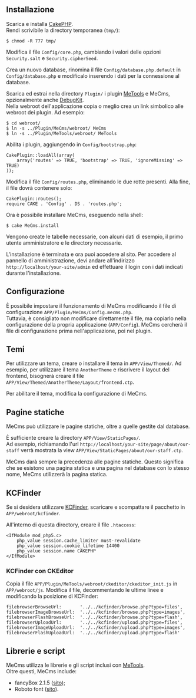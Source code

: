 ## Installazione
Scarica e installa [CakePHP](http://cakephp.org).  
Rendi scrivibile la directory temporanea (`tmp/`):

	$ chmod -R 777 tmp/
	
Modifica il file `Config/core.php`, cambiando i valori delle opzioni `Security.salt` e `Security.cipherSeed`.  

Crea un nuovo database, rinomina il file `Config/database.php.default` in `Config/database.php` e modificalo 
inserendo i dati per la connessione al database.

Scarica ed estrai nella directory `Plugin/` i plugin [MeTools](//github.com/mirko-pagliai/MeTools) e MeCms, 
opzionalmente anche [DebugKit](//github.com/cakephp/debug_kit/releases).  
Nella webroot dell'applicazione copia o meglio crea un link simbolico alle webroot dei plugin. Ad esempio:

	$ cd webroot/
	$ ln -s ../Plugin/MeCms/webroot/ MeCms
	$ ln -s ../Plugin/MeTools/webroot/ MeTools
	
Abilita i plugin, aggiungendo in `Config/bootstrap.php`:

	CakePlugin::loadAll(array(
		array('routes' => TRUE, 'bootstrap' => TRUE, 'ignoreMissing' => TRUE)
	));
	
Modifica il file `Config/routes.php`, eliminando le due rotte presenti. Alla fine, il file dovrà contenere solo:

	CakePlugin::routes();
	require CAKE . 'Config' . DS . 'routes.php';
	
Ora è possibile installare MeCms, eseguendo nella shell:

	$ cake MeCms.install

Vengono create le tabelle necessarie, con alcuni dati di esempio, il primo utente amministratore e le directory 
necessarie.

L'installazione è terminata e ora puoi accedere al sito. Per accedere al pannello di amministrazione, devi andare 
all'indirizzo `http://localhost/your-site/admin` ed effettuare il login con i dati indicati durante l'installazione.

## Configurazione
È possibile impostare il funzionamento di MeCms modificando il file di configurazione `APP/Plugin/MeCms/Config.mecms.php`.  
Tuttavia, è consigliato non modificare direttamente il file, ma copiarlo nella configurazione della propria applicazione 
(`APP/Config`). MeCms cercherà il file di configurazione prima nell'applicazione, poi nel plugin.

## Temi
Per utilizzare un tema, creare o installare il tema in `APP/View/Themed/`. Ad esempio, per utilizzare il tema 
`AnotherTheme` e riscrivere il layout del frontend, bisognerà creare il file 
`APP/View/Themed/AnotherTheme/Layout/frontend.ctp`.

Per abilitare il tema, modifica la configurazione di MeCms.

## Pagine statiche
MeCms può utilizzare le pagine statiche, oltre a quelle gestite dal database.

È sufficiente creare la directory `APP/View/StaticPages/`.  
Ad esempio, richiamando l'url `http://localhost/your-site/page/about/our-staff` verrà mostrata la view 
`APP/View/StaticPages/about/our-staff.ctp`.

MeCms darà sempre la precedenza alle pagine statiche. Questo significa che se esistono una pagina statica e una pagina nel
database con lo stesso nome, MeCms utilizzerà la pagina statica.

## KCFinder
Se si desidera utilizzare [KCFinder](http://kcfinder.sunhater.com), scaricare e scompattare il pacchetto in 
`APP/webroot/kcfinder`. 

All'interno di questa directory, creare il file `.htaccess`:

	<IfModule mod_php5.c>
		php_value session.cache_limiter must-revalidate
		php_value session.cookie_lifetime 14400
		php_value session.name CAKEPHP
	</IfModule>

### KCFinder con CKEditor
Copia il file `APP/Plugin/MeTools/webroot/ckeditor/ckeditor_init.js` in `APP/webroot/js`. Modifica il file, decommentando le
ultime linee e modificando la posizione di KCFinder:

	filebrowserBrowseUrl:		'../../kcfinder/browse.php?type=files',
	filebrowserImageBrowseUrl:	'../../kcfinder/browse.php?type=images',
	filebrowserFlashBrowseUrl:	'../../kcfinder/browse.php?type=flash',
	filebrowserUploadUrl:		'../../kcfinder/upload.php?type=files',
	filebrowserImageUploadUrl:	'../../kcfinder/upload.php?type=images',
	filebrowserFlashUploadUrl:	'../../kcfinder/upload.php?type=flash'

## Librerie e script
MeCms utilizza le librerie e gli script inclusi con [MeTools](//github.com/mirko-pagliai/MeTools#libraries-and-script).  
Oltre questi, MeCms include:

- fancyBox 2.1.5 ([sito](http://fancyapps.com/fancybox));
- Roboto font ([sito](http://google.com/fonts#UsePlace:use/Collection:Roboto)).